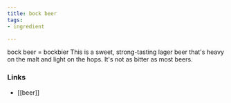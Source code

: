 ```yaml
---
title: bock beer
tags:
- ingredient

---
```

bock beer = bockbier This is a sweet, strong-tasting lager beer that's heavy on the malt and light on the hops. It's not as bitter as most beers.

### Links

* [[beer]]
